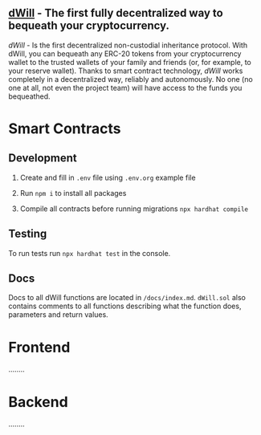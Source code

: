 ## **[dWill](https://dwill.app/)** - The first fully decentralized way to bequeath your cryptocurrency.

*dWill* - Is the first decentralized non-custodial inheritance protocol. 
With dWill, you can bequeath any ERC-20 tokens from your cryptocurrency wallet to the trusted wallets of your family and friends (or, for example, to your reserve wallet). Thanks to smart contract technology, *dWill* works completely in a decentralized way, reliably and autonomously. No one (no one at all, not even the project team) will have access to the funds you bequeathed.

# Smart Contracts
## Development

1. Create and fill in `.env` file using `.env.org` example file

2. Run `npm i` to install all packages

3. Compile all contracts before running migrations `npx hardhat compile`


## Testing

To run tests run `npx hardhat test` in the console.


## Docs

Docs to all dWill functions are located in `/docs/index.md`. 
`dWill.sol` also contains comments to all functions describing what the function does, parameters and return values.


# Frontend

........

# Backend

........

